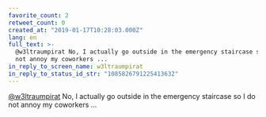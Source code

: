 ```yaml
---
favorite_count: 2
retweet_count: 0
created_at: "2019-01-17T10:28:03.000Z"
lang: en
full_text: >-
  @w3ltraumpirat No, I actually go outside in the emergency staircase so I do
  not annoy my coworkers ...
in_reply_to_screen_name: w3ltraumpirat
in_reply_to_status_id_str: "1085826791225413632"
---
```


[@w3ltraumpirat](https://twitter.com/w3ltraumpirat) No, I actually go outside in
the emergency staircase so I do not annoy my coworkers ...
